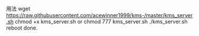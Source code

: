 用法
wget https://raw.githubusercontent.com/acewinner1999/kms-/master/kms_server.sh
chmod +x kms_server.sh or chmod 777 kms_server.sh
./kms_server.sh
reboot
done.
